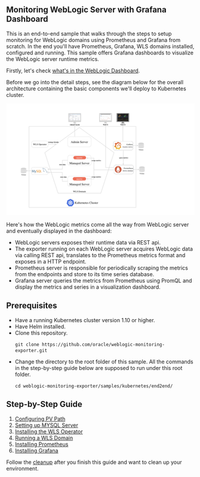 ## Monitoring WebLogic Server with Grafana Dashboard
This is an end-to-end sample that walks through the steps to setup monitoring for WebLogic domains using Prometheus and Grafana from scratch. In the end you'll have Prometheus, Grafana, WLS domains installed, configured and running. This sample offers Grafana dashboards to visualize the WebLogic server runtime metrics.

Firstly, let's check [what's in the WebLogic Dashboard](docs/dashboard.md).

Before we go into the detail steps, see the diagram below for the overall architecture containing the basic components we'll deploy to Kubernetes cluster.

![architecture](docs/images/architecture.png)

Here's how the WebLogic metrics come all the way from WebLogic server and eventually displayed in the dashboard:
- WebLogic servers exposes their runtime data via REST api.
- The exporter running on each WebLogic server acquires WebLogic data via calling REST api, translates to the Prometheus metrics format and exposes in a HTTP endpoint.
- Prometheus server is responsible for periodically scraping the metrics from the endpoints and store to its time series database.
- Grafana server queries the metrics from Prometheus using PromQL and display the metrics and series in a visualization dashboard.

## Prerequisites
- Have a running Kubernetes cluster version 1.10 or higher.
- Have Helm installed.  
- Clone this repository.
  ```
  git clone https://github.com/oracle/weblogic-monitoring-exporter.git
  ```
- Change the directory to the root folder of this sample. All the commands in the step-by-step guide below are supposed to run under this root folder.
  ```
  cd weblogic-monitoring-exporter/samples/kubernetes/end2end/
  ```

## Step-by-Step Guide
1. [Configuring PV Path](docs/01-pv-path.md)
1. [Setting up MYSQL Server](docs/02-mysql.md)
1. [Installing the WLS Operator](docs/03-wls-operator.md)
1. [Running a WLS Domain](docs/04-wls-domain.md)
1. [Installing Prometheus](docs/05-prometheus.md)
1. [Installing Grafana](docs/06-grafana.md)

Follow the [cleanup](docs/07-cleanup.md) after you finish this guide and want to clean up your environment.
